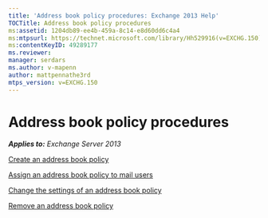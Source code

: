 ```yaml
---
title: 'Address book policy procedures: Exchange 2013 Help'
TOCTitle: Address book policy procedures
ms:assetid: 1204db89-ee4b-459a-8c14-e8d60dd6c4a4
ms:mtpsurl: https://technet.microsoft.com/library/Hh529916(v=EXCHG.150)
ms:contentKeyID: 49289177
ms.reviewer: 
manager: serdars
ms.author: v-mapenn
author: mattpennathe3rd
mtps_version: v=EXCHG.150
---
```


# Address book policy procedures

_**Applies to:** Exchange Server 2013_

[Create an address book policy](https://docs.microsoft.com/exchange/address-books/address-book-policies/create-an-address-book-policy)

[Assign an address book policy to mail users](https://docs.microsoft.com/exchange/address-books/address-book-policies/assign-an-address-book-policy-to-mail-users)

[Change the settings of an address book policy](https://docs.microsoft.com/exchange/address-books/address-book-policies/change-the-settings-of-an-address-book-policy)

[Remove an address book policy](https://docs.microsoft.com/exchange/address-books/address-book-policies/remove-an-address-book-policy)
